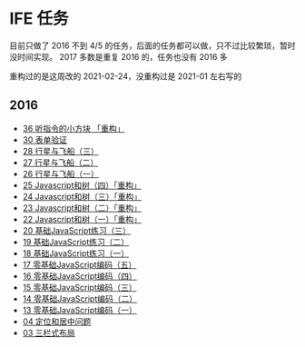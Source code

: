 # IFE 任务

目前只做了 2016 不到 4/5 的任务，后面的任务都可以做，只不过比较繁琐，暂时没时间实现。
2017 多数是重复 2016 的，任务也没有 2016 多

重构过的是这周改的 2021-02-24，没重构过是 2021-01 左右写的

## 2016

- [36 听指令的小方块 「重构」](./src/2016/36/)
- [30 表单验证](./src/2016/30/)
- [28 行星与飞船（三）](./src/2016/28/)
- [27 行星与飞船（二）](./src/2016/27/)
- [26 行星与飞船（一）](./src/2016/26/)
- [25 Javascript和树（四）「重构」](./src/2016/25/)
- [24 Javascript和树（三）「重构」](./src/2016/24/)
- [23 Javascript和树（二）「重构」](./src/2016/23/)
- [22 Javascript和树（一）「重构」](./src/2016/22/)
- [20 基础JavaScript练习（三）](./src/2016/20/)
- [19 基础JavaScript练习（二）](./src/2016/19/)
- [18 基础JavaScript练习（一）](./src/2016/18/)
- [17 零基础JavaScript编码（五）](./src/2016/17/)
- [16 零基础JavaScript编码（四）](./src/2016/16/)
- [15 零基础JavaScript编码（三）](./src/2016/15/)
- [14 零基础JavaScript编码（二）](./src/2016/14/)
- [13 零基础JavaScript编码（一）](./src/2016/13/)
- [04 定位和居中问题](./src/2016/04/)
- [03 三栏式布局](./src/2016/03/)
